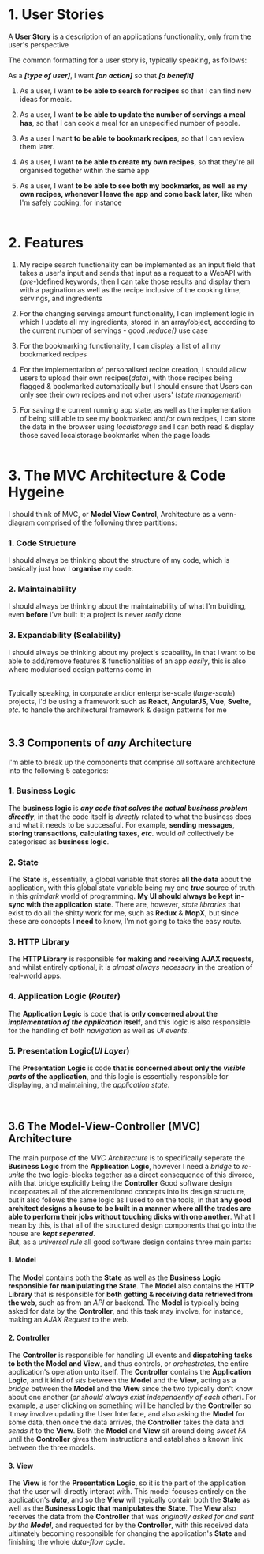 # 1. User Stories

A **User Story** is a description of an applications functionality, only from the user's perspective
<br>

The common formatting for a user story is, typically speaking, as follows:
<br>

As a **_[type of user]_**, I want **_[an action]_** so that **_[a benefit]_**
<br>

1. As a user, I want **to be able to search for recipes** so that I can find new ideas for meals.<br>

2. As a user, I want **to be able to update the number of servings a meal has**, so that I can cook a meal for an unspecified number of people. <br>

3. As a user I want **to be able to bookmark recipes**, so that I can review them later.
   <br>

4. As a user, I want **to be able to create my own recipes**, so that they're all organised together within the same app

5. As a user, I want **to be able to see both my bookmarks, as well as my own recipes, whenever I leave the app and come back later**, like when I'm safely cooking, for instance
   <br>
   <br>

# 2. Features

1. My recipe search functionality can be implemented as an input field that takes a user's input and sends that input as a request to a WebAPI with (_pre-_)defined keywords, then I can take those results and display them with a pagination as well as the recipe inclusive of the cooking time, servings, and ingredients
   <br>

2. For the changing servings amount functionality, I can implement logic in which I update all my ingredients, stored in an array/object, according to the current number of servings - good _.reduce()_ use case
   <br>

3. For the bookmarking functionality, I can display a list of all my bookmarked recipes
   <br>

4. For the implementation of personalised recipe creation, I should allow users to upload their own recipes(_data_), with those recipes being flagged & bookmarked automatically but I should ensure that Users can only see their _own_ recipes and not other users' (_state management_)
   <br>

5. For saving the current running app state, as well as the implementation of being still able to see my bookmarked and/or own recipes, I can store the data in the browser using _localstorage_ and I can both read & display those saved localstorage bookmarks when the page loads
   <br>
   <br>

# 3. The MVC Architecture & Code Hygeine

I should think of MVC, or **Model View Control**, Architecture as a venn-diagram comprised of the following three partitions:

### 1. Code Structure

I should always be thinking about the structure of my code, which is basically just how I **organise** my code.
<br>

### 2. Maintainability

I should always be thinking about the maintainability of what I'm building, even **before** i've built it; a project is never _really_ done
<br>

### 3. Expandability (Scalability)

I should always be thinking about my project's scabaility, in that I want to be able to add/remove features & functionalities of an app _easily_, this is also where modularised design patterns come in
<br>
<br>

Typically speaking, in corporate and/or enterprise-scale (_large-scale_) projects, I'd be using a framework such as **React**, **AngularJS**, **Vue**, **Svelte**, _etc._ to handle the architectural framework & design patterns for me
<br>
<br>

## 3.3 Components of _any_ Architecture

I'm able to break up the components that comprise _all_ software architecture into the following 5 categories:

### 1. Business Logic

The **business logic** is **_any code that solves the actual business problem directly_**, in that the code itself is _directly_ related to what the business does and what it needs to be successful. For example, **sending messages**, **storing transactions**, **calculating taxes**, **_etc._** would _all_ collectively be categorised as **business logic**.
<br>

### 2. State

The **State** is, essentially, a global variable that stores **all the data** about the application, with this global state variable being my one **_true_** source of truth in this _grimdark_ world of programming. **My UI should always be kept in-sync with the application state**. There are, however, _state libraries_ that exist to do all the shitty work for me, such as **Redux** & **MopX**, but since these are concepts I **need** to know, I'm not going to take the easy route.
<br>

### 3. HTTP Library

The **HTTP Library** is responsible **for making and receiving AJAX requests**, and whilst entirely optional, it is _almost always necessary_ in the creation of real-world apps.
<br>

### 4. Application Logic (_Router_)

The **Application Logic** is code **that is only concerned about the _implementation of the application_ itself**, and this logic is also responsible for the handling of both _navigation_ as well as _UI events_.
<br>

### 5. Presentation Logic(_UI Layer_)

The **Presentation Logic** is code **that is concerned about only the _visible parts_ of the application**, and this logic is essentially responsible for displaying, and maintaining, the _application state_.
<br>
<br>
<br>

## 3.6 The Model-View-Controller (MVC) Architecture

The main purpose of the _MVC Architecture_ is to specifically seperate the **Business Logic** from the **Application Logic**, however I need a _bridge_ to _re-unite_ the two logic-blocks together as a direct consequence of this divorce, with that bridge explicitly being the **Controller**
Good software design incorporates all of the aforementioned concepts into its design structure, but it also follows the same logic as I used to on the tools, in that **any good architect designs a house to be built in a manner where all the trades are able to perform their jobs without touching dicks with one another**. What I mean by this, is that all of the structured design components that go into the house are **_kept seperated_**.
<br>
But, as a _universal rule_ all good software design contains three main parts:

#### 1. Model

The **Model** contains both the **State** as well as the **Business Logic responsible for manipulating the State**. The **Model** also contains the **HTTP Library** that is responsible for **both getting & receiving data retrieved from the web**, such as from an _API_ or backend. The **Model** is typically being asked for data by the **Controller**, and this task may involve, for instance, making an _AJAX Request_ to the web.

#### 2. Controller

The **Controller** is responsible for handling UI events and **dispatching tasks to both the Model and View**, and thus controls, or _orchestrates_, the entire application's operation unto itself. The **Controller** contains the **Application Logic**, and it kind of _sits_ between the **Model** and the **View**, acting as a _bridge_ between the **Model** and the **View** since the two typically don't know about one another (_or should always exist independently of each other_). For example, a user clicking on something will be handled by the **Controller** so it may involve updating the User Interface, and also asking the **Model** for some data, then once the data arrives, the **Controller** takes the data and _sends it_ to the **View**. Both the **Model** and **View** sit around doing _sweet FA_ until the **Controller** gives them instructions and establishes a known link between the three models.

#### 3. View

The **View** is for the **Presentation Logic**, so it is the part of the application that the user will directly interact with. This model focuses entirely on the application's **_data_**, and so the **View** will typically contain both the **State** as well as the **Business Logic that manipulates the State**. The **View** also receives the data from the **Controller** that was _originally asked for and sent by the **Model**_, and requested for by the **Controller**, with this received data ultimately becoming responsible for changing the application's **State** and finishing the whole _data-flow_ cycle.
